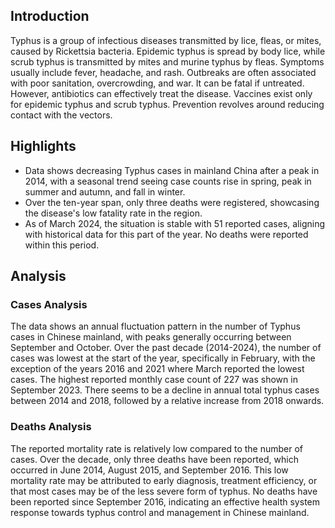## Introduction

Typhus is a group of infectious diseases transmitted by lice, fleas, or mites, caused by Rickettsia bacteria. Epidemic typhus is spread by body lice, while scrub typhus is transmitted by mites and murine typhus by fleas. Symptoms usually include fever, headache, and rash. Outbreaks are often associated with poor sanitation, overcrowding, and war. It can be fatal if untreated. However, antibiotics can effectively treat the disease. Vaccines exist only for epidemic typhus and scrub typhus. Prevention revolves around reducing contact with the vectors.

## Highlights

- Data shows decreasing Typhus cases in mainland China after a peak in 2014, with a seasonal trend seeing case counts rise in spring, peak in summer and autumn, and fall in winter. <br/>
- Over the ten-year span, only three deaths were registered, showcasing the disease's low fatality rate in the region. <br/>
- As of March 2024, the situation is stable with 51 reported cases, aligning with historical data for this part of the year. No deaths were reported within this period.

## Analysis

### Cases Analysis
The data shows an annual fluctuation pattern in the number of Typhus cases in Chinese mainland, with peaks generally occurring between September and October. Over the past decade (2014-2024), the number of cases was lowest at the start of the year, specifically in February, with the exception of the years 2016 and 2021 where March reported the lowest cases. The highest reported monthly case count of 227 was shown in September 2023. There seems to be a decline in annual total typhus cases between 2014 and 2018, followed by a relative increase from 2018 onwards.

### Deaths Analysis
The reported mortality rate is relatively low compared to the number of cases. Over the decade, only three deaths have been reported, which occurred in June 2014, August 2015, and September 2016. This low mortality rate may be attributed to early diagnosis, treatment efficiency, or that most cases may be of the less severe form of typhus. No deaths have been reported since September 2016, indicating an effective health system response towards typhus control and management in Chinese mainland.
